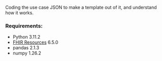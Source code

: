 Coding the use case JSON to make a template out of it, and understand how it works.

### Requirements:
- Python 3.11.2
- [FHIR Resources](https://github.com/nazrulworld/fhir.resources) 6.5.0
- pandas 2.1.3
- numpy 1.26.2